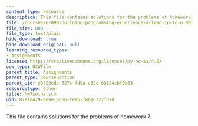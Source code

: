 ```yaml
---
content_type: resource
description: This file contains solutions for the problems of homework 7.
file: /courses/6-090-building-programming-experience-a-lead-in-to-6-001-january-iap-2005/879fd479be9e6d66fe8bf861d722fd7d_hw7solns.scm
file_size: 880
file_type: text/plain
hide_download: true
hide_download_original: null
learning_resource_types:
- Assignments
license: https://creativecommons.org/licenses/by-nc-sa/4.0/
ocw_type: OCWFile
parent_title: Assignments
parent_type: CourseSection
parent_uid: e8729edc-627c-fd9a-d32c-63124cbf0a63
resourcetype: Other
title: hw7solns.scm
uid: 879fd479-be9e-6d66-fe8b-f861d722fd7d
---
```

This file contains solutions for the problems of homework 7.